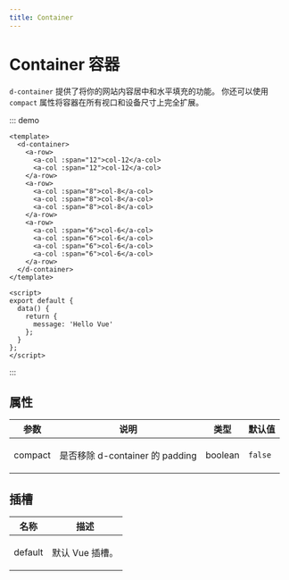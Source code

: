 ```yaml
---
title: Container
---
```


# Container 容器

<code>d-container</code> 提供了将你的网站内容居中和水平填充的功能。 你还可以使用 <code>compact</code> 属性将容器在所有视口和设备尺寸上完全扩展。

::: demo

```vue
<template>
  <d-container>
    <a-row>
      <a-col :span="12">col-12</a-col>
      <a-col :span="12">col-12</a-col>
    </a-row>
    <a-row>
      <a-col :span="8">col-8</a-col>
      <a-col :span="8">col-8</a-col>
      <a-col :span="8">col-8</a-col>
    </a-row>
    <a-row>
      <a-col :span="6">col-6</a-col>
      <a-col :span="6">col-6</a-col>
      <a-col :span="6">col-6</a-col>
      <a-col :span="6">col-6</a-col>
    </a-row>
  </d-container>
</template>

<script>
export default {
  data() {
    return {
      message: 'Hello Vue'
    };
  }
};
</script>
```

:::

## 属性

| 参数    | 说明                                   | 类型                 | 默认值             |
| ------- | -------------------------------------- | -------------------- | ------------------ |
| compact | <p>是否移除 d-container 的 padding</p> | <span>boolean</span> | <code>false</code> |

## 插槽

| 名称    | 描述                   |
| ------- | ---------------------- |
| default | <p>默认 Vue 插槽。</p> |
